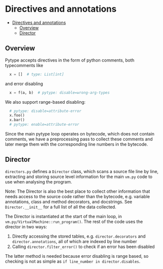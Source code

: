 # Directives and annotations

<!--*
freshness: { exempt: true }
*-->

<!--ts-->
* [Directives and annotations](#directives-and-annotations)
   * [Overview](#overview)
   * [Director](#director)

<!-- Created by https://github.com/ekalinin/github-markdown-toc -->
<!-- Added by: rechen, at: Tue May 16 07:27:40 PM PDT 2023 -->

<!--te-->

## Overview

Pytype accepts directives in the form of python comments, both typecomments like

```python
  x = []  # type: List[int]
```

and error disabling

```python
  x = f(a, b)  # pytype: disable=wrong-arg-types
```

We also support range-based disabling:

```python
  # pytype: disable=attribute-error
  x.foo()
  x.bar()
  # pytype: enable=attribute-error
```

Since the main pytype loop operates on bytecode, which does not contain
comments, we have a preprocessing pass to collect these comments and later merge
them with the corresponding line numbers in the bytecode.

## Director

`directors.py` defines a `Director` class, which scans a source file line by
line, extracting and storing source level information for the main `vm.py` code
to use when analysing the program.

Note: The Director is also the best place to collect other information that needs
access to the source code rather than the bytecode, e.g. variable annotations,
class and method decorators, and docstrings. See `Director.__init__` for a full
list of all the data collected.

The Director is instantiated at the start of the main loop, in
`vm.py/VirtualMachine::run_program()`. The rest of the code uses the director in
two ways:

1.  Directly accessing the stored tables, e.g. `director.decorators` and
    `director.annotations`, all of which are indexed by line number
2.  Calling `director.filter_error()` to check if an error has been disabled

The latter method is needed because error disabling is range based, so checking
is not as simple as `if line_number in director.disables`.
